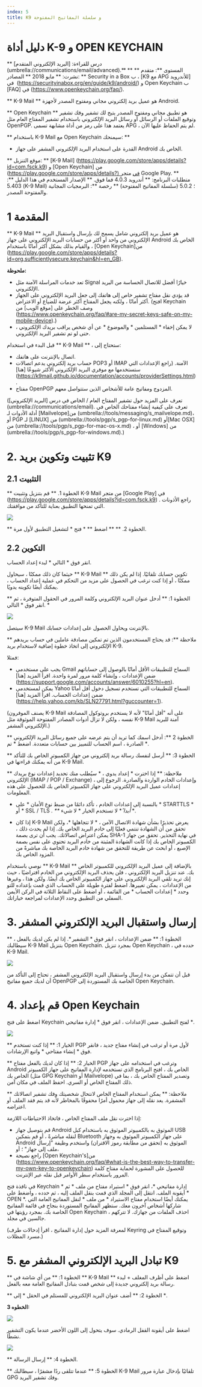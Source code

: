 ```yaml
---
index: 5
title: K9 و سلسلة المفاتيح المفتوحة
---
```

#  دليل أداة K-9 و OPEN KEYCHAIN


** درس للقراءة: [البريد الإلكتروني المتقدم] (umbrella://communications/email/advanced).**
** المستوى **: متقدم
** نشرت: ** مايو 2018
** المصادر: **  Security in a Box ب ، [K9 مع  APG للأندرويد] في  (https://securityinabox.org/en/guide/k9/android/) و Open Keychain ب [FAQ] في (https://www.openkeychain.org/faq/). 

** K-9 Mail ** هو عميل بريد إلكتروني مجاني ومفتوح المصدر لأجهزة Android.

** Open Keychain ** هو تطبيق مجاني ومفتوح المصدر يتيح لك تشفير وفك تشفير وتوقيع الملفات أو الرسائل أو رسائل البريد الإلكتروني باستخدام تشفير المفتاح العام مثل OpenPGP. يعتمد هذا على رمز من أداة مشابهة تسمى APG ، لم يتم الحفاظ عليها الآن.

** باستخدام K-9 Mail مع Open Keychain سيمنحك: **
- القدرة على استخدام البريد الإلكتروني المشفر على جهاز Android الخاص بك.

** موقع التنزيل: ** [K-9 Mail] (https://play.google.com/store/apps/details?id=com.fsck.k9) و [Open Keychain] من (https://play.google.com/store/apps/details?) في متجر Google Play.
** متطلبات البرنامج: ** أندرويد 4.0.3 فما فوق.
** الإصدار المستخدم في هذا الدليل **: 5.403 (K-9 Mail) ؛ 5.0.2 (سلسلة المفاتيح المفتوحة)
** رخصة **: البرمجيات المجانية والمفتوحة المصدر.

# 1 المقدمة

** K-9 Mail ** هو عميل بريد إلكتروني شامل يسمح لك بإرسال واستقبال البريد الإلكتروني من واحد أو أكثر من حسابات البريد الإلكتروني على جهاز Android الخاص بك ، والقيام بذلك بشكل أكثر أمانًا باستخدام [Open Keychain]من  (https://play.google.com/store/apps/details?id=org.sufficientlysecure.keychain&hl=en_GB).

**ملحوظة:**
- تعد خدمات المراسلة الآمنة مثل Signal خيارًا أفضل للاتصال الحساسة من البريد الإلكتروني.
- قد يؤدي نقل مفتاح تشفير خاص إلى هاتفك إلى جعل البريد الإلكتروني على الجهاز أكثر أمانًا ، ولكنه يجعل المفتاح أكثر عرضة للضياع أو الاعتراض. (افتح Keychain وصف الخطر على [موقع الويب] من (https://www.openkeychain.org/faq/#are-my-secret-keys-safe-on-my-mobile-device).) 
- لا يمكن إخفاء * المستلمين * والموضوع * عن أي شخص يراقب بريدك الإلكتروني ، حتى لو تم تشفير البريد الإلكتروني.

قبل البدء في استخدام ** K-9 Mail ** ، ستحتاج إلى:
- اتصال بالإنترنت على هاتفك.
- حساب بريد إلكتروني يدعم اتصالات POP3 أو IMAP الآمنة. (راجع الإعدادات التي ستستخدمها مع موفري البريد الإلكتروني الأكثر شيوعًا [هنا] (https://k9mail.github.io/documentation/accounts/providerSettings.html). 
- مفتاح OpenPGP المزدوج ومفاتيح عامة للأشخاص الذين ستتواصل معهم.

(تعرف على المزيد حول تشفير المفتاح العام / الخاص في درس [البريد الإلكتروني] (umbrella://communications/email). تعرف على كيفية إنشاء مفتاحك الخاص في أدلة الأدوات لـ [Mailvelope]من (umbrella://tools/messaging/s_mailvelope.md)، أو PGP لـ [LINUX] من (umbrella://tools/pgp/s_pgp-for-linux.md) أو[Mac OSX] من (umbrella://tools/pgp/s_pgp-for-mac-os-x.md) ، أو [Windows] من (umbrella://tools/pgp/s_pgp-for-windows.md).)

# 2. تثبيت وتكوين بريد K9

## 2.1 التثبيت

** الخطوة 1. ** قم بتنزيل وتثبيت K-9 Mail من متجر [Google Play] في (https://play.google.com/store/apps/details?id=com.fsck.k9)  . راجع الأذونات التي تمنحها التطبيق بعناية للتأكد من موافقتك.

![](tool_k9_1.png)

** الخطوة 2. ** ** اضغط ** * فتح * لتشغيل التطبيق لأول مرة.

## 2.2 التكوين

انقر فوق * التالي * لبدء إعداد الحساب.

حيثما كان ذلك ممكنًا ، سيحاول ** K-9 Mail ** تكوين حسابك تلقائيًا. إذا لم يكن ذلك ممكنًا ، أو إذا كنت ترغب في الحصول على مزيد من التحكم في عملية إعداد الحساب ، يمكنك أيضًا تكوينه يدويًا.

** الخطوة 1: ** أدخل عنوان البريد الإلكتروني وكلمة المرور في الحقول المتوفرة ، ثم انقر فوق * التالي. *

![](tool_k9_2.png)

سيتصل K-9 Mail بالإنترنت ويحاول الحصول على إعدادات حسابك.

** ملاحظة **: قد يحتاج المستخدمون الذين تم تمكين مصادقة عاملين في حساب بريدهم الإلكتروني إلى اتخاذ خطوة إضافية لاستخدام بريد K-9.

فمثلا:
* يجب على مستخدمي Gmail السماح للتطبيقات الأقل أمانًا بالوصول إلى حساباتهم ضمن الإعدادات ، وإنشاء كلمة مرور لمرة واحدة. اقرأ المزيد [هنا] (https://support.google.com/accounts/answer/6010255?hl=en). 
* يمكن لمستخدمي Yahoo السماح للتطبيقات التي تستخدم تسجيل دخول أقل أمانًا ضمن إعدادات الحساب. اقرأ المزيد [هنا] (https://help.yahoo.com/kb/SLN27791.html?guccounter=1). 

(يصنف الموفرون K-9 Mail على أنه "أقل أمانًا" لأنه لا يستخدم بروتوكول المصادقة نفسه ، ولكن لا تزال أدوات المصادر المفتوحة الموثوقة مثل K-9 Mail آمنة للبريد الإلكتروني المشفر.)


** الخطوة 2 **: أدخل اسمك كما تريد أن يتم عرضه على جميع رسائل البريد الإلكتروني الصادرة ، اسم الحساب للتمييز بين حسابات متعددة. اضغط * تم *.

** الخطوة 3: ** أرسل لنفسك رسالة بريد إلكتروني من جهاز الكمبيوتر الخاص بك للتأكد من أنه يمكنك قراءتها في K-9 Mail.

** ملاحظة: ** إذا اخترت * إعداد يدوي ، * سيُطلب منك تحديد إعدادات نوع بريدك الإلكتروني (IMAP / POP / Exchange) ، وإعدادات الخادم الواردة والصادرة. الرجوع إلى إعدادات عميل البريد الإلكتروني على جهاز الكمبيوتر الخاص بك للحصول على هذه المعلومات.

- بالنسبة إلى إعدادات الخادم ، تأكد دائمًا من ضبط نوع الأمان * على * STARTTLS * أو * SSL / TLS *. ** أبدا ً** لا تستخدم الخيار * لا شيء *.

- إذا كان K-9 Mail يعرض تحذيرًا بشأن شهادة الاتصال الآمن ، * لا تتجاهلها *، ولكن تحقق من أن الشهادة تنتمي فعليًا إلى خادم البريد الخاص بك. إذا لم يحدث ذلك ، يمكن اعتراض اتصالاتك. يجب أن ترى بصمة SHA-1 في نهاية التحذير. تحقق من جهاز الكمبيوتر الخاص بك إذا كانت الشهادة المثبتة من خادم البريد تحتوي على نفس بصمة الإصبع ، أو ابحث عن طريقة للتحقق من شهادة خادم البريد الخاصة بك مباشرةً من المزود الخاص بك.


نوصي باستخدام ** K-9 Mail ** بالإضافة إلى عميل البريد الإلكتروني للكمبيوتر الخاص بك. عند تنزيل البريد الإلكتروني ، فلن يحذف البريد الإلكتروني من الخادم افتراضيًا ، حيث إنك تريد تلقي البريد الإلكتروني على جهاز الكمبيوتر الخاص بك أيضًا. ولكن هذا ، وغيرها من الإعدادات ، يمكن تغييرها. اضغط لفترة طويلة على الحساب الذي قمت بإعداده للتو وحدد * إعدادات الحساب * من القائمة ، أو اضغط على النقاط الثلاثة في الركن الأيمن السفلي من التطبيق وحدد الإعدادات لمراجعة خياراتك.


# 3. إرسال واستقبال البريد الإلكتروني المشفر

** الخطوة 1: ** ضمن الإعدادات ، انقر فوق * التشفير *. إذا لم يكن لديك بالفعل ، سيطالبك K-9 Mail بتنزيل Open Keychain. بمجرد تنزيل Open Keychain ، حدده في K-9 Mail.

![](tool_k9_5.png)

قبل أن تتمكن من بدء إرسال واستقبال البريد الإلكتروني المشفر ، تحتاج إلى التأكد من أن لديك جميع مفاتيح OpenPGP الخاصة بك المستوردة إلى Open Keychain.

# 4. قم بإعداد Open Keychain

اضغط على فتح Keychain لفتح التطبيق. ضمن الإعدادات ، انقر فوق * إدارة مفاتيحي *.

![](tool_k9_6.png)  

** الخيار 1: ** إذا كنت تستخدم PGP لأول مرة أو ترغب في إنشاء مفتاح جديد ، فانقر فوق * إنشاء مفتاحي * واتبع الإرشادات.

** الخيار 2: ** إذا كان لديك بالفعل مفتاح PGP وترغب في استخدامه على جهاز Android الخاص بك ، افتح البرنامج الذي تستخدمه لإدارة المفاتيح على جهاز الكمبيوتر الخاص بك (مثل GPG Keychain أو Mailvelope) وتصدير المفتاح الخاص بك ، بما في ذلك المفتاح الخاص أو السري. احفظ الملف في مكان آمن.

** ملاحظة: ** يمكن استخدام المفتاح الخاص لانتحال شخصيتك وفك تشفير اتصالاتك المشفرة. يعد نقله إلى جهاز محمول أمرًا محفوفًا بالمخاطر لأنه قد يتم فقد الملف أو اعتراضه.

إذا اخترت نقل ملف المفتاح الخاص ، فاتخاذ الاحتياطات اللازمة:

- قم بتوصيل جهاز Android الموثوق به بالكمبيوتر الموثوق به باستخدام كبل USB لنقله مباشرةً ، أو قم بتمكين Bluetooth على جهاز الكمبيوتر الموثوق به وجهاز Android الموثوق به (تحقق من مطابقة رموز الاقتران) واستخدم وظيفة "إرسال ملف إلى جهاز" ؛ أو،
- راجع نصيحة [Open Keychain's]من  (https://www.openkeychain.org/faq/#what-is-the-best-way-to-transfer-my-own-key-to-openkeychain) للحصول على المشورة لحماية مفتاح كلمة المرور باستخدام سطر الأوامر قبل نقله عبر الإنترنت.

في نافذة فتح Keychain * إدارة مفاتيحي *، انقر فوق * استيراد مفتاح من ملف * ثم أيقونة الملف. انتقل إلى المجلد الذي قمت بنقل الملف إليه ، ثم حدده ، واضغط على * OPEN *. يمكنك أيضًا استخدام مفتاح الاستيراد * من ملف * لنقل المفاتيح العامة التي شاركها أشخاص آخرون معك. ستظهر المفاتيح المستوردة بنجاح في قائمة المفاتيح الخاصة بك. بمجرد رؤيتها في Open Keychain ، احذف الملفات من جهازك. لا تتركهم جالسين في مجلد.

(لمعرفة المزيد حول إدارة المفاتيح ، اقرأ إدخالات طرف Keyring وتوقيع المفتاح في مسرد المظلات.)


# 5. تبادل البريد الإلكتروني المشفر مع K9

** الخطوة 1: ** من أي شاشة في ** K-9 Mail ** اضغط على أظرف المغلف + لبدء رسالة بريد إلكتروني جديدة إلى شخص قمت بتبادل المفاتيح العامة معه بالفعل.

** الخطوة 2: ** أضف عنوان البريد الإلكتروني للمستلم في الحقل * إلى *.

**الخطوه 3:**

![](tool_k9_7.png)

اضغط على أيقونة القفل الرمادي. سوف يتحول إلى اللون الأخضر عندما يكون التشفير نشطًا.

![](tool_k9_8.png) 

** الخطوة 4: ** إرسال الرسالة.

** الخطوة 5: ** عندما تتلقى ردًا مشفرًا ، سيطالبك K-9 Mail تلقائيًا بإدخال عبارة مرور GPG وفك تشفير البريد.